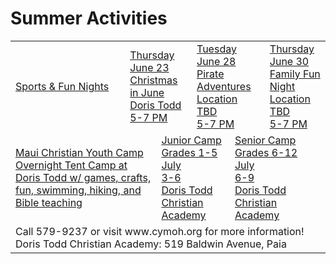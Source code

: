 
# Summer Activities

<table>
    <tr>
        <td colspan="2">
            <a class="home_button" href="/events">
                <div class="background_pink home_button_header">
                    <div class="home_button_header_text">Sports & Fun Nights</div>
                </div>
            </a>
        </td>
        <td colspan="3">
            <a class="home_button" href="/events#christmas-in-june">
                <div class="background_red">
                    <div class="home_button_day">Thursday</div>
                    <div class="home_button_date">June 23</div>
                </div>
                <div class="background_blue left">
                    <div class="home_button_description">Christmas in June</div>
                    <div class="home_button_description">Doris Todd</div>
                    <div class="home_button_description">5-7 PM</div>
                </div>
            </a>
        </td>
        <td colspan="3">
            <a class="home_button" href="/events#pirate-adventures">
                <div class="background_yellow">
                    <div class="home_button_day">Tuesday</div>
                    <div class="home_button_date">June 28</div>
                </div>
                <div class="background_red left">
                    <div class="home_button_description">Pirate Adventures</div>
                    <div class="home_button_description">Location TBD</div>
                    <div class="home_button_description">5-7 PM</div>
                </div>
            </a>
        </td>
        <td colspan="3">
            <a class="home_button" href="/events#family-fun-night">
                <div class="background_blue">
                    <div class="home_button_day">Thursday</div>
                    <div class="home_button_date">June 30</div>
                </div>
                <div class="background_pink left">
                    <div class="home_button_description">Family Fun Night</div>
                    <div class="home_button_description">Location TBD</div>
                    <div class="home_button_description">5-7 PM</div>
                </div>
            </a>
        </td>
    </tr>
    <tr>
        <td colspan="3">
            <a class="home_button" href="/events#camp">
                <div class="background_yellow home_button_header left">
                    <div class="home_button_info">Maui Christian Youth Camp</div>
                    <div class="home_button_description">Overnight Tent Camp at Doris Todd w/ games, crafts, fun, swimming, hiking, and Bible teaching</div>
                </div>
            </a>
        </td>
        <td colspan="4">
            <a class="home_button" href="/events#junior-camp">
                <div class="background_pink text_white center">
                    <div class="home_button_day">Junior Camp</div>
                    <div class="home_button_date">Grades 1-5</div>
                </div>
                <div class="background_white text_pink center">
                    <div class="home_button_description">July</div>
                    <div class="home_button_description">3-6</div>
                    <div class="home_button_description">Doris Todd Christian Academy</div>
                </div>
            </a>
        </td>
        <td colspan="4">
            <a class="home_button" href="/events#senior-camp">
                <div class="background_red text_white center">
                    <div class="home_button_day">Senior Camp</div>
                    <div class="home_button_date">Grades 6-12</div>
                </div>
                <div class="background_white text_red center">
                    <div class="home_button_description">July</div>
                    <div class="home_button_description">6-9</div>
                    <div class="home_button_description">Doris Todd Christian Academy</div>
                </div>
            </a>
        </td>
    </tr>
    <tr>
        <td colspan="11">
            <a class="home_button no_click">
                <div class="background_white text_red center">
                    <div class="home_button_description">Call 579-9237 or visit www.cymoh.org for more information!</div>
                    <div class="home_button_description">Doris Todd Christian Academy: 519 Baldwin Avenue, Paia</div>
                </div>
            </a>
        </td>
    </tr>
</table>
